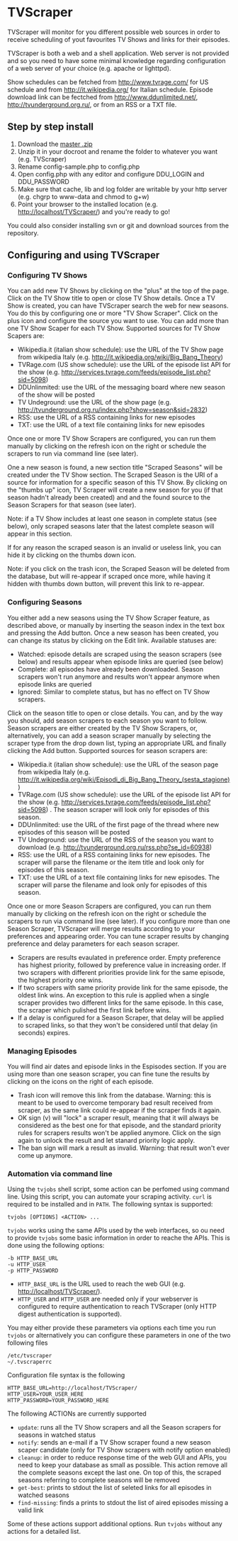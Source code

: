 TVScraper
=========

TVScraper will monitor for you different possible web sources in order to receive scheduling of yout favourites TV Shows
and links for their episodes.

TVScraper is both a web and a shell application. Web server is not provided and so you need to have some minimal 
knowledge regarding configuration of a web server of your choice (e.g. apache or lighttpd).

Show schedules can be fetched from <http://www.tvrage.com/> for US schedule and from <http://it.wikipedia.org/> for Italian
schedule. Episode download link can be fectched from <http://www.ddunlimited.net/>, <http://tvunderground.org.ru/>, or from
an RSS or a TXT file.

## Step by step install ##

1.  Download the [master .zip](https://github.com/allu77/TVScraper/archive/master.zip)
2.  Unzip it in your docroot and rename the folder to whatever you want (e.g. TVScraper)
3.  Rename config-sample.php to config.php
4.  Open config.php with any editor and configure DDU\_LOGIN and DDU\_PASSWORD
5.  Make sure that cache, lib and log folder are writable by your http server (e.g. chgrp to www-data and chmod to g+w)
6.  Point your browser to the installed location (e.g. <http://localhost/TVScraper/>) and you're ready to go!

You could also consider installing svn or git and download sources from the repository.

## Configuring and using TVScraper ##

### Configuring TV Shows ###

You can add new TV Shows by clicking on the "plus" at the top of the page. Click on the TV Show title to open 
or close TV Show details. Once a TV Show is created, 
you can have TVScraper search the web for new seasons. You do this by configuring one or more "TV Show Scraper". Click 
on the plus icon and configure the source you want to use. You can add more than one TV Show Scaper for each TV Show. 
Supported sources for TV Show Scapers are:

- Wikipedia.it (italian show schedule): use the URL of the TV Show page from wikipedia Italy (e.g. <http://it.wikipedia.org/wiki/Big_Bang_Theory>)
- TVRage.com (US show schedule): use the URL of the episode list API for the show (e.g. <http://services.tvrage.com/feeds/episode_list.php?sid=5098>) 
- DDUnlinmited: use the URL of the messaging board where new season of the show will be posted
- TV Undeground: use the URL of the show page (e.g. <http://tvunderground.org.ru/index.php?show=season&sid=2832>)
- RSS: use the URL of a RSS containing links for new episodes
- TXT: use the URL of a text file containing links for new episodes

Once one or more TV Show Scrapers are configured, you can run them manually by clicking on the refresh icon on the right
or schedule the scrapers to run via command line (see later). 

One a new season is found, a new section title "Scraped Seasons" will be created under the TV Show section. The
Scraped Season is the URI of a source for information for a specific season of this TV Show. By clicking
on the "thumbs up" icon, TV Scraper will create a new season for you (if that season hadn't already been created) and
and the found source to the Season Scrapers for that season (see later).

Note: if a TV Show includes at least one season in complete status (see below), only scraped seasons later that the
latest complete season will appear in this section.

If for any reason the scraped season is an invalid or useless link, you can hide it by clicking on the thumbs down icon.

Note: if you click on the trash icon, the Scraped Season will be deleted from the database, but will re-appear if
scraped once more, while having it hidden with thumbs down button, will prevent this link to re-appear.

### Configuring Seasons ###

You either add a new seasons using the TV Show Scraper feature, as described above, or manually by inserting the season
index in the text box and pressing the Add button. Once a new season has been created, you can change its status by 
clicking on the Edit link. Available statuses are:

- Watched: episode details are scraped using the season scrapers (see below) and results appear when episode links are
queried (see below)
- Complete: all episodes have already been downloaded. Season scrapers won't run anymore and results won't appear anymore 
when episode links are queried
- Ignored: Similar to complete status, but has no effect on TV Show scrapers.

Click on the season title to open or close details. You can, and by the way you should, add season scrapers to each
season you want to follow. Season scrapers are either created by the TV Show Scrapers, or, alternatively, you can add
a season scraper manually by selecting the scraper type from the drop down list, typing an appropriate URL and finally
clicking the Add button. Supported sources for season scrapers are:

- Wikipedia.it (italian show schedule): use the URL of the season page from wikipedia Italy (e.g. <http://it.wikipedia.org/wiki/Episodi_di_Big_Bang_Theory_(sesta_stagione)>)
- TVRage.com (US show schedule): use the URL of the episode list API for the show (e.g. <http://services.tvrage.com/feeds/episode_list.php?sid=5098>) . The season scraper will look only for episodes of this season.
- DDUnlinmited: use the URL of the first page of the thread where new episodes of this season will be posted
- TV Undeground: use the URL of the RSS of the season you want to download (e.g. <http://tvunderground.org.ru/rss.php?se_id=60938>)
- RSS: use the URL of a RSS containing links for new episodes. The scraper will parse the filename or the item title and look only
for episodes of this season.
- TXT: use the URL of a text file containing links for new episodes. The scraper will parse the filename and look only for episodes of this season.

Once one or more Season Scrapers are configured, you can run them manually by clicking on the refresh icon on the right
or schedule the scrapers to run via command line (see later). If you configure more than one Season Scraper, TVScraper will
merge results according to your preferences and appearing order. You can tune scraper results by changing preference and
delay parameters for each season scraper.

- Scrapers are results evaulated in preference order. Empty preference has highest priority, followed by preference value 
in increasing order. If two scrapers with different priorities provide link for the same episode, the highest priority one
wins.
- If two scrapers with same priority provide link for the same episode, the oldest link wins. An exception to this rule 
is applied when a single scraper provides two different links for the same episode. In this case, the scraper which pulished
the first link before wins.
- If a delay is configured for a Season Scraper, that delay will be applied to scraped links, so that they won't be considered
until that delay (in seconds) expires.

### Managing Episodes ###

You will find air dates and episode links in the Espisodes section. If you are using more than one season scraper, you can
fine tune the results by clicking on the icons on the right of each episode. 

- Trash icon will remove this link from the database. Warning: this is meant to be used to overcome temporary bad result 
received from scraper, as the same link could re-appear if the scraper finds it again. 
- OK sign (v) will "lock" a scraper result, meaning that it will always be considered as the best one for that episode, and
the standard priority rules for scrapers results won't be applied anymore. Click on the sign again to unlock the result and
let stanard priority logic apply.
- The ban sign will mark a result as invalid. Warning: that result won't ever come up anymore.

### Automation via command line ###

Using the `tvjobs` shell script, some action can be perfomed using command line. Using this script, you can automate 
your scraping activity. `curl` is required to be installed and in `PATH`. The following syntax is supported:

    tvjobs [OPTIONS] <ACTION> ...

`tvjobs` works using the same APIs used by the web interfaces, so ou need to provide `tvjobs` some basic information
in order to reache the APIs. This is done using the following options:

    -b HTTP_BASE_URL
    -u HTTP_USER
    -p HTTP_PASSWORD

- `HTTP_BASE_URL` is the URL used to reach the web GUI (e.g. <http://localhost/TVScraper/>).
- `HTTP_USER` and `HTTP_USER` are needed only if your webserver is configured to require authentication to reach
TVScraper (only HTTP digest authentication is supported).

You may either provide these parameters via options each time you run `tvjobs` or alternatively you can 
configure these parameters in one of the two following files

    /etc/tvscraper
    ~/.tvscraperrc

Configuration file syntax is the following

    HTTP_BASE_URL=http://localhost/TVScraper/
	HTTP_USER=YOUR_USER_HERE
	HTTP_PASSWORD=YOUR_PASSWORD_HERE

The following ACTIONs are currently supported

- `update`: runs all the TV Show scrapers and all the Season scrapers for seasons in watched status
- `notify`: sends an e-mail if a TV Show scraper found a new season scaper candidate (only for TV Show scrapers with notify option enabled)
- `cleanup`: in order to reduce response time of the web GUI and APIs, you need to keep your database as small as possible. This
action remove all the complete seasons except the last one. On top of this, the scraped seasons referring to complete seasons will be removed
- `get-best`: prints to stdout the list of seleted links for all episodes in watched seasons
- `find-missing`: finds a prints to stdout the list of aired episodes missing a valid link

Some of these actions support additional options. Run `tvjobs` without any actions for a detailed list.


